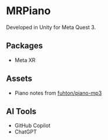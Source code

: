 # MRPiano

Developed in Unity for Meta Quest 3. 

## Packages
- Meta XR

## Assets
- Piano notes from [fuhton/piano-mp3](https://github.com/fuhton/piano-mp3/tree/master)

## AI Tools
- GitHub Copilot
- ChatGPT

